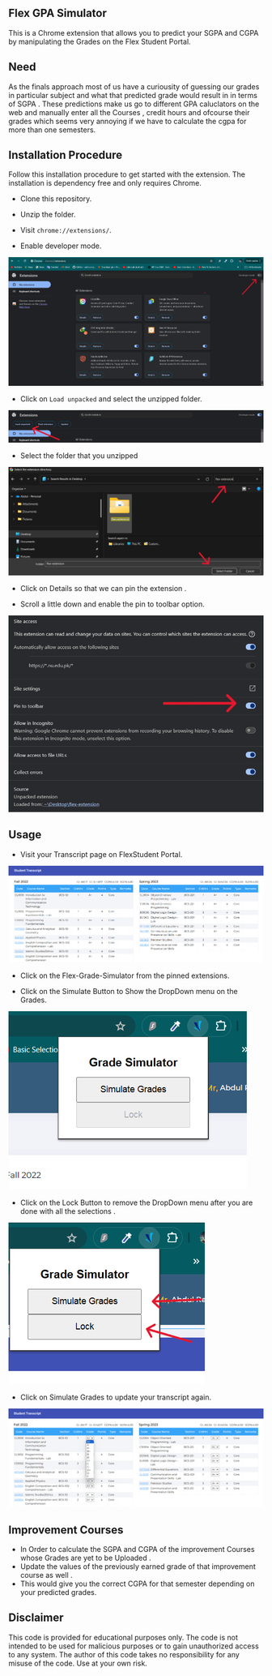 ## Flex GPA Simulator

This is a Chrome extension that allows you to predict your SGPA and CGPA by manipulating the Grades on the Flex Student Portal.

## Need

As the finals approach most of us have a curiousity of guessing our grades in particular subject and what that predicted grade would
result in in terms of SGPA .
These predictions make us go to different GPA caluclators on the web and manually enter all the Courses , credit hours and ofcourse their grades
which seems very annoying if we have to calculate the cgpa for more than one semesters.

## Installation Procedure

Follow this installation procedure to get started with the extension. The installation is dependency free and only requires Chrome.

- Clone this repository.

- Unzip the folder.

- Visit `chrome://extensions/`.

- Enable developer mode.

![](images/developer.png)

- Click on `Load unpacked` and select the unzipped folder.

![](images/load.png)

- Select the folder that you unzipped

![](images/folder.png)

- Click on Details so that we can pin the extension .

- Scroll a little down and enable the pin to toolbar option.

![](images/pin.png)

## Usage

- Visit your Transcript page on FlexStudent Portal.

![](images/image2.png)

- Click on the Flex-Grade-Simulator from the pinned extensions.

- Click on the Simulate Button to Show the DropDown menu on the Grades.

![](images/simulate.png)

- Click on the Lock Button to remove the DropDown menu after you are done with all the selections .

![](images/lock.png)

- Click on Simulate Grades to update your transcript again.

![](images/image.png)

## Improvement Courses

- In Order to calculate the SGPA and CGPA of the improvement Courses whose Grades are yet to be Uploaded .
- Update the values of the previously earned grade of that improvement course as well .
- This would give you the correct CGPA for that semester depending on your predicted grades.

## Disclaimer

This code is provided for educational purposes only. The code is not intended to be used for malicious purposes or to gain unauthorized access to any system. The author of this code takes no responsibility for any misuse of the code. Use at your own risk.
